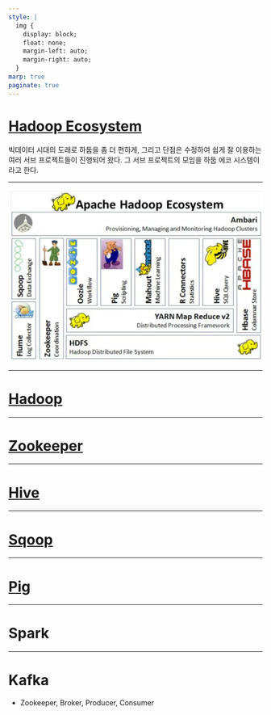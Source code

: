 ```yaml
---
style: |
  img {
    display: block;
    float: none;
    margin-left: auto;
    margin-right: auto;
  }
marp: true
paginate: true
---
```

# [Hadoop Ecosystem](https://ishmeetk10.medium.com/hadoop-ecosystem-fb848809024d)
빅데이터 시대의 도래로 하둡을 좀 더 편하게, 그리고 단점은 수정하여 쉽게 잘 이용하는 여러 서브 프로젝트들이 진행되어 왔다. 그 서브 프로젝트의 모임을 하둡 에코 시스템이라고 한다. 

---
![Alt text](./img/ecosystem/image.png)

---
# [Hadoop](./hadoop.md)

---
# [Zookeeper](./zookeeper.md) 

---
# [Hive](./hive.md)

---
# [Sqoop](./sqoop.md)

---
# [Pig](./pig.md)

---
# Spark


---
# Kafka
- Zookeeper, Broker, Producer, Consumer






